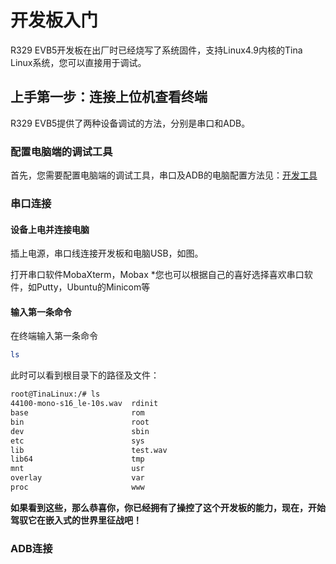 # 开发板入门

R329 EVB5开发板在出厂时已经烧写了系统固件，支持Linux4.9内核的Tina Linux系统，您可以直接用于调试。


## 上手第一步：连接上位机查看终端

R329 EVB5提供了两种设备调试的方法，分别是串口和ADB。

### 配置电脑端的调试工具

首先，您需要配置电脑端的调试工具，串口及ADB的电脑配置方法见：[开发工具](https://r329.docs.allwinnertech.com/zh_CN/latest/getsource/getdevtools/)

### 串口连接

#### 设备上电并连接电脑

插上电源，串口线连接开发板和电脑USB，如图。

打开串口软件MobaXterm，Mobax
*您也可以根据自己的喜好选择喜欢串口软件，如Putty，Ubuntu的Minicom等

#### 输入第一条命令

在终端输入第一条命令 

```bash
ls
```

此时可以看到根目录下的路径及文件：

```bash
root@TinaLinux:/# ls
44100-mono-s16_le-10s.wav  rdinit
base                       rom
bin                        root
dev                        sbin
etc                        sys
lib                        test.wav
lib64                      tmp
mnt                        usr
overlay                    var
proc                       www
```

**如果看到这些，那么恭喜你，你已经拥有了操控了这个开发板的能力，现在，开始驾驭它在嵌入式的世界里征战吧！**

### ADB连接





